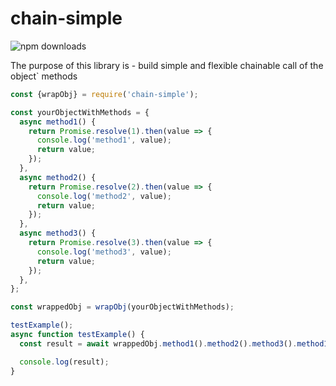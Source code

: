 # chain-simple


![npm downloads](https://img.shields.io/npm/dm/chain-simple.svg?style=flat-square)

The purpose of this library is - build simple and flexible chainable call of the object` methods

```js
const {wrapObj} = require('chain-simple');

const yourObjectWithMethods = {
  async method1() {
    return Promise.resolve(1).then(value => {
      console.log('method1', value);
      return value;
    });
  },
  async method2() {
    return Promise.resolve(2).then(value => {
      console.log('method2', value);
      return value;
    });
  },
  async method3() {
    return Promise.resolve(3).then(value => {
      console.log('method3', value);
      return value;
    });
  },
};

const wrappedObj = wrapObj(yourObjectWithMethods);

testExample();
async function testExample() {
  const result = await wrappedObj.method1().method2().method3().method1();

  console.log(result);
}
```